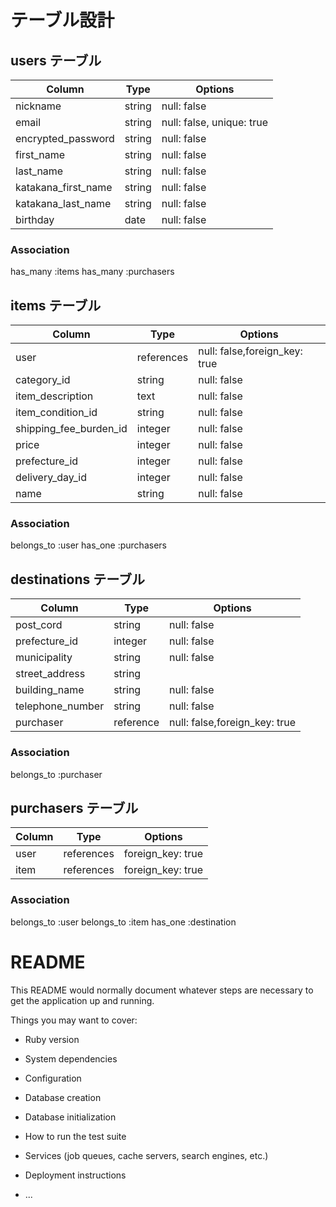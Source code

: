 # テーブル設計

## users テーブル

| Column             | Type   | Options     |
| ------------------ | ------ | ----------- |
| nickname           | string | null: false |
| email              | string | null: false, unique: true |
| encrypted_password | string | null: false |
| first_name         | string | null: false |
| last_name          | string | null: false |
| katakana_first_name| string | null: false |
| katakana_last_name | string | null: false |
| birthday           | date   | null: false |
### Association
 has_many :items
 has_many :purchasers

## items テーブル

| Column             | Type   | Options     |
| ------------------ | ------ | ----------- |
| user               | references| null: false,foreign_key: true |
| category_id        | string | null: false |
| item_description   | text   | null: false |
| item_condition_id  | string | null: false |
| shipping_fee_burden_id| integer | null: false |
| price              | integer| null: false |
| prefecture_id     | integer| null: false |
| delivery_day_id   | integer| null: false |
| name               | string| null: false |
### Association
 belongs_to :user
 has_one :purchasers
 

## destinations テーブル

| Column             | Type   | Options     |
| ------------------ | ------ | ----------- |
| post_cord          | string | null: false |
| prefecture_id      | integer| null: false |
| municipality       | string | null: false |
| street_address     | string | 
| building_name      | string | null: false |
| telephone_number   | string | null: false |
| purchaser          | reference | null: false,foreign_key: true |

### Association
 belongs_to :purchaser



## purchasers テーブル

| Column             | Type      | Options     |
| ------------------ | --------- | ----------- |
| user               | references|foreign_key: true |
| item               |references |foreign_key: true |

### Association
belongs_to :user
belongs_to :item
has_one :destination














# README

This README would normally document whatever steps are necessary to get the
application up and running.

Things you may want to cover:

* Ruby version

* System dependencies

* Configuration

* Database creation

* Database initialization

* How to run the test suite

* Services (job queues, cache servers, search engines, etc.)

* Deployment instructions

* ...
